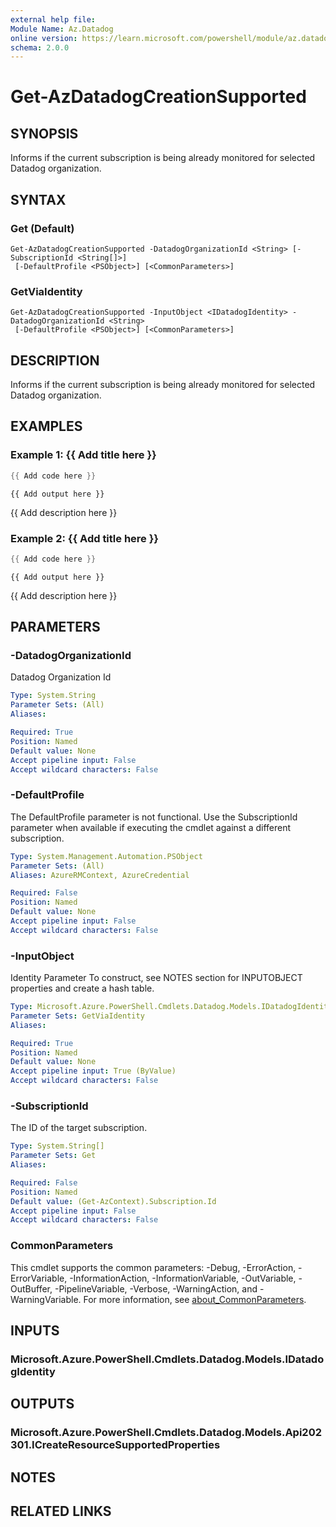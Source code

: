 ```yaml
---
external help file:
Module Name: Az.Datadog
online version: https://learn.microsoft.com/powershell/module/az.datadog/get-azdatadogcreationsupported
schema: 2.0.0
---
```


# Get-AzDatadogCreationSupported

## SYNOPSIS
Informs if the current subscription is being already monitored for selected Datadog organization.

## SYNTAX

### Get (Default)
```
Get-AzDatadogCreationSupported -DatadogOrganizationId <String> [-SubscriptionId <String[]>]
 [-DefaultProfile <PSObject>] [<CommonParameters>]
```

### GetViaIdentity
```
Get-AzDatadogCreationSupported -InputObject <IDatadogIdentity> -DatadogOrganizationId <String>
 [-DefaultProfile <PSObject>] [<CommonParameters>]
```

## DESCRIPTION
Informs if the current subscription is being already monitored for selected Datadog organization.

## EXAMPLES

### Example 1: {{ Add title here }}
```powershell
{{ Add code here }}
```

```output
{{ Add output here }}
```

{{ Add description here }}

### Example 2: {{ Add title here }}
```powershell
{{ Add code here }}
```

```output
{{ Add output here }}
```

{{ Add description here }}

## PARAMETERS

### -DatadogOrganizationId
Datadog Organization Id

```yaml
Type: System.String
Parameter Sets: (All)
Aliases:

Required: True
Position: Named
Default value: None
Accept pipeline input: False
Accept wildcard characters: False
```

### -DefaultProfile
The DefaultProfile parameter is not functional.
Use the SubscriptionId parameter when available if executing the cmdlet against a different subscription.

```yaml
Type: System.Management.Automation.PSObject
Parameter Sets: (All)
Aliases: AzureRMContext, AzureCredential

Required: False
Position: Named
Default value: None
Accept pipeline input: False
Accept wildcard characters: False
```

### -InputObject
Identity Parameter
To construct, see NOTES section for INPUTOBJECT properties and create a hash table.

```yaml
Type: Microsoft.Azure.PowerShell.Cmdlets.Datadog.Models.IDatadogIdentity
Parameter Sets: GetViaIdentity
Aliases:

Required: True
Position: Named
Default value: None
Accept pipeline input: True (ByValue)
Accept wildcard characters: False
```

### -SubscriptionId
The ID of the target subscription.

```yaml
Type: System.String[]
Parameter Sets: Get
Aliases:

Required: False
Position: Named
Default value: (Get-AzContext).Subscription.Id
Accept pipeline input: False
Accept wildcard characters: False
```

### CommonParameters
This cmdlet supports the common parameters: -Debug, -ErrorAction, -ErrorVariable, -InformationAction, -InformationVariable, -OutVariable, -OutBuffer, -PipelineVariable, -Verbose, -WarningAction, and -WarningVariable. For more information, see [about_CommonParameters](http://go.microsoft.com/fwlink/?LinkID=113216).

## INPUTS

### Microsoft.Azure.PowerShell.Cmdlets.Datadog.Models.IDatadogIdentity

## OUTPUTS

### Microsoft.Azure.PowerShell.Cmdlets.Datadog.Models.Api202301.ICreateResourceSupportedProperties

## NOTES

## RELATED LINKS

